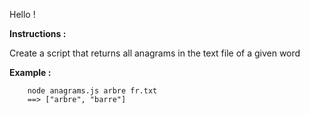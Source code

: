 Hello !

**Instructions :**

Create a script that returns all anagrams in the text file of a given word

**Example :**
```
    node anagrams.js arbre fr.txt
    ==> ["arbre", "barre"]
    
```
